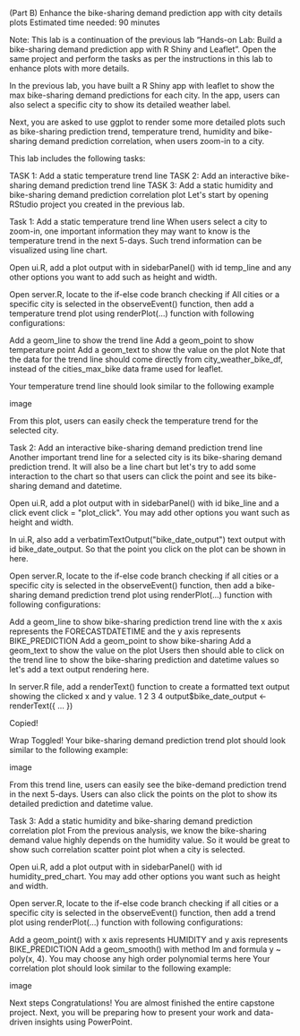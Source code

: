 (Part B) Enhance the bike-sharing demand prediction app with city details plots
Estimated time needed: 90 minutes

Note: This lab is a continuation of the previous lab “Hands-on Lab: Build a bike-sharing demand prediction app with R Shiny and Leaflet”. Open the same project and perform the tasks as per the instructions in this lab to enhance plots with more details.

In the previous lab, you have built a R Shiny app with leaflet to show the max bike-sharing demand predictions for each city. In the app, users can also select a specific city to show its detailed weather label.

Next, you are asked to use ggplot to render some more detailed plots such as bike-sharing prediction trend, temperature trend, humidity and bike-sharing demand prediction correlation, when users zoom-in to a city.

This lab includes the following tasks:

TASK 1: Add a static temperature trend line
TASK 2: Add an interactive bike-sharing demand prediction trend line
TASK 3: Add a static humidity and bike-sharing demand prediction correlation plot
Let's start by opening RStudio project you created in the previous lab.

Task 1: Add a static temperature trend line
When users select a city to zoom-in, one important information they may want to know is the temperature trend in the next 5-days. Such trend information can be visualized using line chart.

Open ui.R, add a plot output with in sidebarPanel() with id temp_line and any other options you want to add
such as height and width.

Open server.R, locate to the if-else code branch checking if All cities or a specific city is selected in the observeEvent() function, then
add a temperature trend plot using renderPlot(...) function with following configurations:

Add a geom_line to show the trend line
Add a geom_point to show temperature point
Add a geom_text to show the value on the plot
Note that the data for the trend line should come directly from city_weather_bike_df, instead of the cities_max_bike data frame used for leaflet.

Your temperature trend line should look similar to the following example

image

From this plot, users can easily check the temperature trend for the selected city.

Task 2: Add an interactive bike-sharing demand prediction trend line
Another important trend line for a selected city is its bike-sharing demand prediction trend. It will also be a line chart but let's try to add some interaction to the chart so that users can click the point and see its bike-sharing demand and datetime.

Open ui.R, add a plot output with in sidebarPanel() with id bike_line and a click event click = "plot_click". You may add other options you want such as height and width.

In ui.R, also add a verbatimTextOutput("bike_date_output") text output with id bike_date_output. So that the point you click on the plot can be shown in here.

Open server.R, locate to the if-else code branch checking if all cities or a specific city is selected in the observeEvent() function, then add a bike-sharing demand prediction trend plot using renderPlot(...) function with following configurations:

Add a geom_line to show bike-sharing prediction trend line with the x axis represents the FORECASTDATETIME and the y axis represents BIKE_PREDICTION
Add a geom_point to show bike-sharing
Add a geom_text to show the value on the plot
Users then should able to click on the trend line to show the bike-sharing prediction and datetime values so let's add a text output rendering here.

In server.R file, add a renderText() function to create a formatted text output showing the clicked x and y value.
1
2
3
4
 output$bike_date_output <- renderText({
       ...
      })
      

Copied!

Wrap Toggled!
Your bike-sharing demand prediction trend plot should look similar to the following example:

image

From this trend line, users can easily see the bike-demand prediction trend in the next 5-days. Users can also click
the points on the plot to show its detailed prediction and datetime value.

Task 3: Add a static humidity and bike-sharing demand prediction correlation plot
From the previous analysis, we know the bike-sharing demand value highly depends on the humidity value. So it would be great to show such correlation scatter point plot when a city is selected.

Open ui.R, add a plot output with in sidebarPanel() with id humidity_pred_chart. You may add other options you want such as height and width.

Open server.R, locate to the if-else code branch checking if all cities or a specific city is selected in the observeEvent() function, then add a trend plot using renderPlot(...) function with following configurations:

Add a geom_point() with x axis represents HUMIDITY and y axis represents BIKE_PREDICTION
Add a geom_smooth() with method lm and formula y ~ poly(x, 4). You may choose any high order polynomial terms here
Your correlation plot should look similar to the following example:

image

Next steps
Congratulations! You are almost finished the entire capstone project. Next, you will be preparing how to present your work and data-driven insights using PowerPoint.
